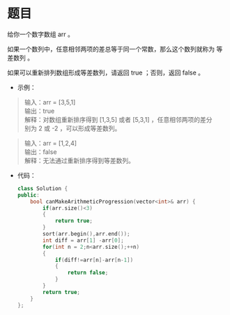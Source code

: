 # 题目
给你一个数字数组 arr 。

如果一个数列中，任意相邻两项的差总等于同一个常数，那么这个数列就称为 等差数列 。

如果可以重新排列数组形成等差数列，请返回 true ；否则，返回 false 。


* 示例：

>输入：arr = [3,5,1]<br>
输出：true<br>
解释：对数组重新排序得到 [1,3,5] 或者 [5,3,1] ，任意相邻两项的差分<br>别为 2 或 -2 ，可以形成等差数列。



>输入：arr = [1,2,4]<br>
输出：false<br>
解释：无法通过重新排序得到等差数列。

* 代码：
    ```C++
    class Solution {
    public:
        bool canMakeArithmeticProgression(vector<int>& arr) {
            if(arr.size()<3)
            {
                return true;
            }
            sort(arr.begin(),arr.end());
            int diff = arr[1] -arr[0];
            for(int n = 2;n<arr.size();++n)
            {
                if(diff!=arr[n]-arr[n-1])
                {
                    return false;
                }
            }
            return true;
        }
    };

    ```

